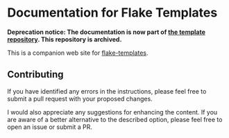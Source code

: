 # Documentation for Flake Templates

**Deprecation notice: The documentation is now part of [the template
repository](https://github.com/akirak/flake-templates). This repository is
archived.**

This is a companion web site for
[flake-templates](https://github.com/akirak/flake-templates).

## Contributing

If you have identified any errors in the instructions, please feel free to
submit a pull request with your proposed changes.

I would also appreciate any suggestions for enhancing the content. If you are
aware of a better alternative to the described option, please feel free to open
an issue or submit a PR.
